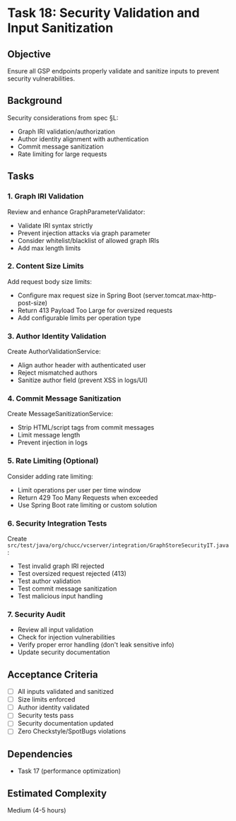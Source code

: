 # Task 18: Security Validation and Input Sanitization

## Objective
Ensure all GSP endpoints properly validate and sanitize inputs to prevent security vulnerabilities.

## Background
Security considerations from spec §L:
- Graph IRI validation/authorization
- Author identity alignment with authentication
- Commit message sanitization
- Rate limiting for large requests

## Tasks

### 1. Graph IRI Validation
Review and enhance GraphParameterValidator:
- Validate IRI syntax strictly
- Prevent injection attacks via graph parameter
- Consider whitelist/blacklist of allowed graph IRIs
- Add max length limits

### 2. Content Size Limits
Add request body size limits:
- Configure max request size in Spring Boot (server.tomcat.max-http-post-size)
- Return 413 Payload Too Large for oversized requests
- Add configurable limits per operation type

### 3. Author Identity Validation
Create AuthorValidationService:
- Align author header with authenticated user
- Reject mismatched authors
- Sanitize author field (prevent XSS in logs/UI)

### 4. Commit Message Sanitization
Create MessageSanitizationService:
- Strip HTML/script tags from commit messages
- Limit message length
- Prevent injection in logs

### 5. Rate Limiting (Optional)
Consider adding rate limiting:
- Limit operations per user per time window
- Return 429 Too Many Requests when exceeded
- Use Spring Boot rate limiting or custom solution

### 6. Security Integration Tests
Create `src/test/java/org/chucc/vcserver/integration/GraphStoreSecurityIT.java`:
- Test invalid graph IRI rejected
- Test oversized request rejected (413)
- Test author validation
- Test commit message sanitization
- Test malicious input handling

### 7. Security Audit
- Review all input validation
- Check for injection vulnerabilities
- Verify proper error handling (don't leak sensitive info)
- Update security documentation

## Acceptance Criteria
- [ ] All inputs validated and sanitized
- [ ] Size limits enforced
- [ ] Author identity validated
- [ ] Security tests pass
- [ ] Security documentation updated
- [ ] Zero Checkstyle/SpotBugs violations

## Dependencies
- Task 17 (performance optimization)

## Estimated Complexity
Medium (4-5 hours)
